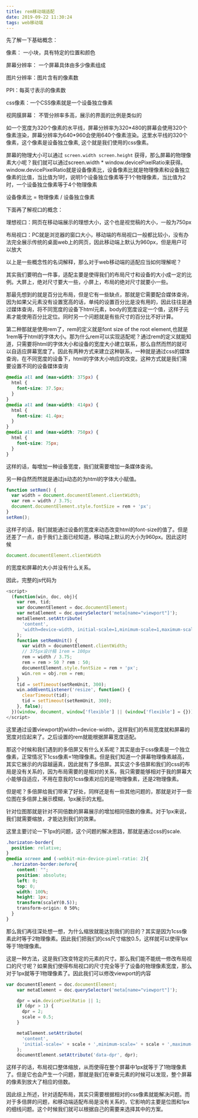 ```yaml
---
title: rem移动端适配
date: 2019-09-22 11:30:24
tags: web移动端
---
```

先了解一下基础概念：

像素： 一小块，具有特定的位置和颜色

屏幕分辨率： 一个屏幕具体由多少像素组成

图片分辨率：图片含有的像素数

PPI：每英寸表示的像素数

css像素：一个CSS像素就是一个设备独立像素

视网膜屏幕： 不管分辨率多高，展示的界面的比例是类似的

如一个宽度为320个像素的水平线，屏幕分辨率为320\*480的屏幕会使用320个像素渲染，屏幕分辨率为640\*960会使用640个像素渲染。这里水平线的320个像素，这个像素是设备独立像素, 这个就是我们使用的css像素。

屏幕的物理大小可以通过 `screen.width screen.height` 获得，那么屏幕的物理像素大小呢？我们就可以通过screen.width \* window.devicePixelRatio来获得。window.devicePixelRatio就是设备像素比，设备像素比就是物理像素和设备独立像素的比值，当比值为1时，说明1个设备独立像素等于1个物理像素，当比值为2时，一个设备独立像素等于4个物理像素

设备像素比 = 物理像素 / 设备独立像素

下面再了解视口的概念：

理想视口：网页在移动端展示的理想大小，这个也是视觉稿的大小，一般为750px

布局视口：PC就是浏览器的窗口大小，移动端的布局视口一般都比较小，没有办法完全展示传统的桌面web上的网页，因此移动端上默认为960px，但是用户可以放大

以上是一些概念性的名词解释，那么对于web移动端的适配应当如何理解呢？

其实我们要明白一件事，适配主要是使得我们的布局尺寸和设备的大小成一定的比例。大屏上，绝对尺寸要大一些，小屏上，布局的绝对尺寸就要小一些。

那最先想到的就是百分比布局，但是它有一些缺点，那就是它需要配合媒体查询，因为如果父元素没有设置宽高的话，单纯的设置百分比是没有用的，因此往往是通过媒体查询，将不同宽度的设备下html元素，body的宽度设定一个值，这样子元素才能使用百分比定位。同时另一个问题就是有些尺寸的百分比不好计算。

第二种那就是使用rem了，rem的定义就是font size of the root element,也就是1rem等于html的字体大小。那为什么rem可以实现适配呢？通过rem的定义就能知道，只需要将html的字体大小和设备的宽度大小建立联系，那么自然而然的就可以自适应屏幕宽度了。因此有两种方式来建立这种联系，一种就是通过css的媒体查询，在不同宽度的设备下，html的字体大小响应的改变。这种方式就是我们需要设置不同的设备媒体查询

```css
@media all and (max-width: 375px) {
  html {
    font-size: 37.5px;
  }
}
@media all and (max-width: 414px) {
  html {
    font-size: 41.4px;
  }
}
@media all and (max-width: 750px) {
  html {
    font-size: 75px;
  }
}
```
这样的话，每增加一种设备宽度，我们就需要增加一条媒体查询。

另一种自然而然就是通过js动态的为html的字体大小赋值。

```js
function setRem() {
  var width = document.documentElement.clientWidth;
  var rem = width / 3.75;
  document.documentElement.style.fontSize = rem + 'px';
}
setRem();
```

这样子的话，我们就能通过设备的宽度来动态改变html的font-size的值了。但是还差了一点，由于我们上面已经知道，移动端上默认的大小为960px。因此这时候
```js
document.documentElement.clientWidth
```
的宽度和屏幕的大小并没有什么关系。

因此，完整的js代码为

```js
<script>
  (function(win, doc, obj){
    var rem, tid;
    var documentElement = doc.documentElement;
    var metaElement = doc.querySelector('meta[name="viewport"]');
    metaElement.setAttribute(
      'content',
      'width=device-width, initial-scale=1,minimum-scale=1,maximum-scale=1,user-scalable=no'
    );
    function setRemUnit() {
      var width = documentElement.clientWidth;
      // 375px设计稿 1rem = 100px
      rem = width / 3.75;
      rem = rem > 50 ? rem : 50;
      documentElement.style.fontSize = rem + 'px';
      win.rem = obj.rem = rem;
    }
    tid = setTimeout(setRemUnit, 300);
    win.addEventListener('resize', function() {
      clearTimeout(tid);
      tid = setTimeout(setRemUnit, 300);
    }, false);
  })(window, document, window['flexible'] || (window['flexible'] = {}));
</script>
```
这里通过设置viewport的width=device-width，这样我们的布局宽度就和屏幕的宽度对应起来了。之后设置的rem就能根据屏幕宽度适配。

那这个时候和我们遇到的多倍屏又有什么关系呢？其实是由于css像素是一个独立像素，正常情况下1css像素=1物理像素。但是我们知道一个屏幕物理像素越高，其实它展示的内容越逼真，因此就有了多倍屏。其实这个多倍屏和我们的css的布局是没有关系的，因为布局需要的是相对的关系，我只需要能够相对于我的屏幕大小能够自适应，不用在意我的1css像素对应的是1物理像素，还是2物理像素。

但是呢？多倍屏给我们带来了好处，同样还是有一些其他问题的，那就是对于一些位图在多倍屏上展示模糊，1px展示的太粗。

针对位图那就是针对不同倍数的屏幕展示的增加相同倍数的像素。对于1px来说，我们就需要缩放，才能达到我们的效果。

这里主要讨论一下1px的问题，这个问题的解决思路，那就是通过css的scale.

```css
.horizaton-border{
  position: relative;
}
@media screen and (-webkit-min-device-pixel-ratio: 2){
  .horizaton-border:before{
    content: "";
    position: absolute;
    left: 0;
    top: 0;
    width: 100%;
    height: 1px;
    transform(scaleY(0.5));
    transform-origin: 0 50%;
  }
}
```
那么我们再往深处想一想，为什么缩放就能达到我们的目的？其实是因为1css像素此时等于2物理像素。因此我们把我们的css尺寸缩放0.5，这样就可以使得1px等于1物理像素。

这是一种方法，这是我们改变特定的元素的尺寸。那么我们能不能统一修改布局视口的尺寸呢？如果我们使得布局视口的尺寸完全等于了设备的物理像素宽度，那么对于1px就等于1物理像素了。因此我们可以修改viewport的内容
```js
var documentElement = doc.documentElement;
    var metaElement = doc.querySelector('meta[name="viewport"]');

    dpr = win.devicePixelRatio || 1;
    if (dpr > 1) {
      dpr = 2;
      scale = 0.5;
    }

    metaElement.setAttribute(
      'content',
      'initial-scale=' + scale + ',minimum-scale=' + scale + ',maximum-scale=' + scale + ',user-scalable=no'
    );
    documentElement.setAttribute('data-dpr', dpr);
```
这样子的话，布局视口整体缩放，从而使得在整个屏幕中1px就等于了1物理像素了。但是它也会产生一个问题，那就是我们在审查元素的时候可以发现，整个屏幕的像素到放大了相应的倍数。

因此综上所述，针对适配布局，其实只需要根据相对的css像素就能解决问题。而对于多倍屏的问题，和移动端适配布局是没有关系的，它影响的主要是位图和1px的细线问题。这个时候我们就可以根据自己的需要来选择其中的方案。